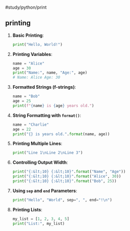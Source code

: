 #study/python/print

## printing

1. **Basic Printing**:
   ```python
   print("Hello, World!")
   ```

2. **Printing Variables**:
   ```python
   name = "Alice"
   age = 30
   print("Name:", name, "Age:", age)
   # Name: Alice Age: 30
   ```

3. **Formatted Strings (f-strings)**:
   ```python
   name = "Bob"
   age = 25
   print(f"{name} is {age} years old.")
   ```

4. **String Formatting with `format()`**:
   ```python
   name = "Charlie"
   age = 22
   print("{} is years old.".format(name, age))
   ```

5. **Printing Multiple Lines**:
   ```python
   print("Line 1\nLine 2\nLine 3")
   ```

6. **Controlling Output Width**:
   ```python
   print("{:&lt;10} {:&lt;10}".format("Name", "Age"))
   print("{:&lt;10} {:&lt;10}".format("Alice", 30))
   print("{:&lt;10} {:&lt;10}".format("Bob", 25))
   ```

7. **Using `sep` and `end` Parameters**:
   ```python
   print("Hello", "World", sep=", ", end="!\n")
   ```

8. **Printing Lists**:
   ```python
   my_list = [1, 2, 3, 4, 5]
   print("List:", my_list)
   ```
